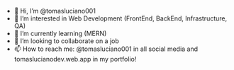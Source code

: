 - 👋 Hi, I’m @tomasluciano001
- 👀 I’m interested in Web Development (FrontEnd, BackEnd, Infrastructure, QA)
- 🌱 I’m currently learning (MERN)
- 💞️ I’m looking to collaborate on a job
- 📫 How to reach me: @tomasluciano001 in all social media and tomaslucianodev.web.app in my portfolio!

<!---
tomasluciano001/tomasluciano001 is a ✨ special ✨ repository because its `README.md` (this file) appears on your GitHub profile.
You can click the Preview link to take a look at your changes.
--->
